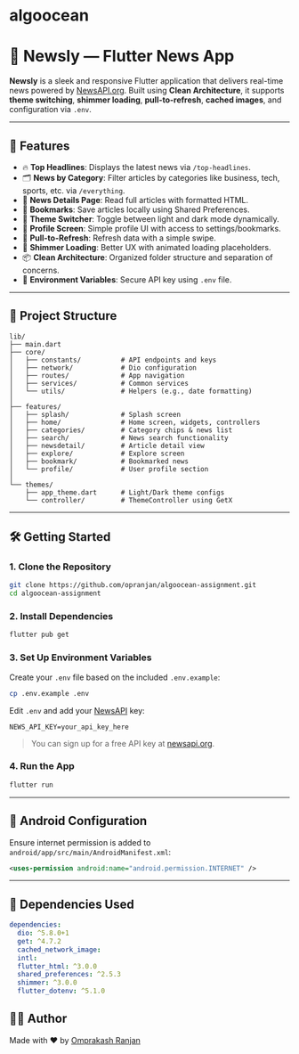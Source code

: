 # algoocean

# 📰 Newsly — Flutter News App

**Newsly** is a sleek and responsive Flutter application that delivers real-time news powered by [NewsAPI.org](https://newsapi.org). Built using **Clean Architecture**, it supports **theme switching**, **shimmer loading**, **pull-to-refresh**, **cached images**, and configuration via `.env`.

---

## 🚀 Features

- 🔥 **Top Headlines**: Displays the latest news via `/top-headlines`.
- 🗂️ **News by Category**: Filter articles by categories like business, tech, sports, etc.  via `/everything`.
- 📃 **News Details Page**: Read full articles with formatted HTML.
- 📑 **Bookmarks**: Save articles locally using Shared Preferences.
- 🎨 **Theme Switcher**: Toggle between light and dark mode dynamically.
- 👤 **Profile Screen**: Simple profile UI with access to settings/bookmarks.
- 🔁 **Pull-to-Refresh**: Refresh data with a simple swipe.
- 💫 **Shimmer Loading**: Better UX with animated loading placeholders.
- 📦 **Clean Architecture**: Organized folder structure and separation of concerns.
- 🔐 **Environment Variables**: Secure API key using `.env` file.

---

## 📂 Project Structure

```
lib/
├── main.dart
├── core/
│   ├── constants/          # API endpoints and keys
│   ├── network/            # Dio configuration
│   ├── routes/             # App navigation
│   ├── services/           # Common services
│   └── utils/              # Helpers (e.g., date formatting)
│
├── features/
│   ├── splash/             # Splash screen
│   ├── home/               # Home screen, widgets, controllers
│   ├── categories/         # Category chips & news list
│   ├── search/             # News search functionality
│   ├── newsdetail/         # Article detail view
│   ├── explore/            # Explore screen
│   ├── bookmark/           # Bookmarked news
│   └── profile/            # User profile section
│
└── themes/
    ├── app_theme.dart      # Light/Dark theme configs
    └── controller/         # ThemeController using GetX
```

---

## 🛠️ Getting Started

### 1. Clone the Repository

```bash
git clone https://github.com/opranjan/algoocean-assignment.git
cd algoocean-assignment
```

### 2. Install Dependencies

```bash
flutter pub get
```

### 3. Set Up Environment Variables

Create your `.env` file based on the included `.env.example`:

```bash
cp .env.example .env
```

Edit `.env` and add your [NewsAPI](https://newsapi.org) key:

```env
NEWS_API_KEY=your_api_key_here
```

> You can sign up for a free API key at [newsapi.org](https://newsapi.org).

### 4. Run the App

```bash
flutter run
```

---

## 📱 Android Configuration

Ensure internet permission is added to `android/app/src/main/AndroidManifest.xml`:

```xml
<uses-permission android:name="android.permission.INTERNET" />
```

---

## 🧩 Dependencies Used

```yaml
dependencies:
  dio: ^5.8.0+1
  get: ^4.7.2
  cached_network_image:
  intl:
  flutter_html: ^3.0.0
  shared_preferences: ^2.5.3
  shimmer: ^3.0.0
  flutter_dotenv: ^5.1.0
```


## 👨‍💻 Author

Made with ❤️ by [Omprakash Ranjan](https://github.com/opranjan)
